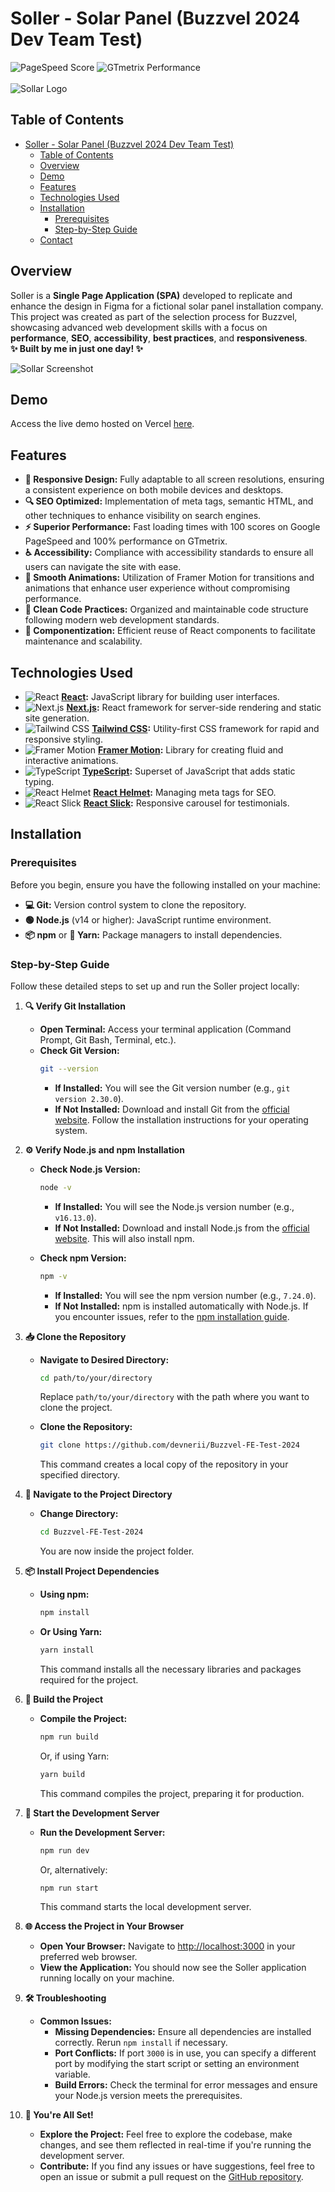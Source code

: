 # Soller - Solar Panel (Buzzvel 2024 Dev Team Test)
![PageSpeed Score](https://img.shields.io/badge/PageSpeed-100%25-brightgreen)
![GTmetrix Performance](https://img.shields.io/badge/GTmetrix-100%25-blue)
<br/>
<br/>
![Sollar Logo](./public/images/ico.png)

## Table of Contents

- [Soller - Solar Panel (Buzzvel 2024 Dev Team Test)](#soller---solar-panel-buzzvel-2024-dev-team-test)
  - [Table of Contents](#table-of-contents)
  - [Overview](#overview)
  - [Demo](#demo)
  - [Features](#features)
  - [Technologies Used](#technologies-used)
  - [Installation](#installation)
    - [Prerequisites](#prerequisites)
    - [Step-by-Step Guide](#step-by-step-guide)
  - [Contact](#contact)

## Overview

Soller is a **Single Page Application (SPA)** developed to replicate and enhance the design in Figma for a fictional solar panel installation company. This project was created as part of the selection process for Buzzvel, showcasing advanced web development skills with a focus on **performance**, **SEO**, **accessibility**, **best practices**, and **responsiveness**.  
**✨ Built by me in just one day! ✨**

![Sollar Screenshot](./images/ilustration.png) <!-- Replace with an actual screenshot link -->

## Demo

Access the live demo hosted on Vercel [here](https://buzzvel-test-swart.vercel.app/).

## Features

- **📱 Responsive Design:** Fully adaptable to all screen resolutions, ensuring a consistent experience on both mobile devices and desktops.
- **🔍 SEO Optimized:** Implementation of meta tags, semantic HTML, and other techniques to enhance visibility on search engines.
- **⚡ Superior Performance:** Fast loading times with 100 scores on Google PageSpeed and 100% performance on GTmetrix.
- **♿ Accessibility:** Compliance with accessibility standards to ensure all users can navigate the site with ease.
- **🎨 Smooth Animations:** Utilization of Framer Motion for transitions and animations that enhance user experience without compromising performance.
- **🧹 Clean Code Practices:** Organized and maintainable code structure following modern web development standards.
- **🔄 Componentization:** Efficient reuse of React components to facilitate maintenance and scalability.

## Technologies Used

- ![React](https://img.shields.io/badge/-React-61DAFB?style=flat&logo=react&logoColor=white) **[React](https://reactjs.org/):** JavaScript library for building user interfaces.
- ![Next.js](https://img.shields.io/badge/-Next.js-000000?style=flat&logo=next.js&logoColor=white) **[Next.js](https://nextjs.org/):** React framework for server-side rendering and static site generation.
- ![Tailwind CSS](https://img.shields.io/badge/-Tailwind%20CSS-38B2AC?style=flat&logo=tailwind-css&logoColor=white) **[Tailwind CSS](https://tailwindcss.com/):** Utility-first CSS framework for rapid and responsive styling.
- ![Framer Motion](https://img.shields.io/badge/-Framer%20Motion-FF007A?style=flat&logo=framer-motion&logoColor=white) **[Framer Motion](https://www.framer.com/motion/):** Library for creating fluid and interactive animations.
- ![TypeScript](https://img.shields.io/badge/-TypeScript-3178C6?style=flat&logo=typescript&logoColor=white) **[TypeScript](https://www.typescriptlang.org/):** Superset of JavaScript that adds static typing.
- ![React Helmet](https://img.shields.io/badge/-React%20Helmet-FF6600?style=flat&logo=react-helmet&logoColor=white) **[React Helmet](https://github.com/nfl/react-helmet):** Managing meta tags for SEO.
- ![React Slick](https://img.shields.io/badge/-React%20Slick-FF0000?style=flat&logo=react-slick&logoColor=white) **[React Slick](https://react-slick.neostack.com/):** Responsive carousel for testimonials.

## Installation

### Prerequisites

Before you begin, ensure you have the following installed on your machine:

- **💻 Git:** Version control system to clone the repository.
- **🟢 Node.js** (v14 or higher): JavaScript runtime environment.
- **📦 npm** or **🧶 Yarn:** Package managers to install dependencies.

### Step-by-Step Guide

Follow these detailed steps to set up and run the Soller project locally:

1. **🔍 Verify Git Installation**

   - **Open Terminal:** Access your terminal application (Command Prompt, Git Bash, Terminal, etc.).
   - **Check Git Version:**
     ```bash
     git --version
     ```
     - **If Installed:** You will see the Git version number (e.g., `git version 2.30.0`).
     - **If Not Installed:** Download and install Git from the [official website](https://git-scm.com/downloads). Follow the installation instructions for your operating system.

2. **⚙️ Verify Node.js and npm Installation**

   - **Check Node.js Version:**
     ```bash
     node -v
     ```
     - **If Installed:** You will see the Node.js version number (e.g., `v16.13.0`).
     - **If Not Installed:** Download and install Node.js from the [official website](https://nodejs.org/). This will also install npm.

   - **Check npm Version:**
     ```bash
     npm -v
     ```
     - **If Installed:** You will see the npm version number (e.g., `7.24.0`).
     - **If Not Installed:** npm is installed automatically with Node.js. If you encounter issues, refer to the [npm installation guide](https://docs.npmjs.com/downloading-and-installing-node-js-and-npm).

3. **📥 Clone the Repository**

   - **Navigate to Desired Directory:**
     ```bash
     cd path/to/your/directory
     ```
     Replace `path/to/your/directory` with the path where you want to clone the project.

   - **Clone the Repository:**
     ```bash
     git clone https://github.com/devnerii/Buzzvel-FE-Test-2024
     ```
     This command creates a local copy of the repository in your specified directory.

4. **📂 Navigate to the Project Directory**

   - **Change Directory:**
     ```bash
     cd Buzzvel-FE-Test-2024
     ```
     You are now inside the project folder.

5. **📦 Install Project Dependencies**

   - **Using npm:**
     ```bash
     npm install
     ```
   - **Or Using Yarn:**
     ```bash
     yarn install
     ```
     This command installs all the necessary libraries and packages required for the project.

6. **🔨 Build the Project**

   - **Compile the Project:**
     ```bash
     npm run build
     ```
     Or, if using Yarn:
     ```bash
     yarn build
     ```
     This command compiles the project, preparing it for production.

7. **🚀 Start the Development Server**

   - **Run the Development Server:**
     ```bash
     npm run dev
     ```
     Or, alternatively:
     ```bash
     npm run start
     ```
     This command starts the local development server.

8. **🌐 Access the Project in Your Browser**

   - **Open Your Browser:**
     Navigate to [http://localhost:3000](http://localhost:3000) in your preferred web browser.
   - **View the Application:**
     You should now see the Soller application running locally on your machine.

9. **🛠 Troubleshooting**

   - **Common Issues:**
     - **Missing Dependencies:** Ensure all dependencies are installed correctly. Rerun `npm install` if necessary.
     - **Port Conflicts:** If port `3000` is in use, you can specify a different port by modifying the start script or setting an environment variable.
     - **Build Errors:** Check the terminal for error messages and ensure your Node.js version meets the prerequisites.

10. **🎉 You're All Set!**

    - **Explore the Project:**
      Feel free to explore the codebase, make changes, and see them reflected in real-time if you're running the development server.
    - **Contribute:**
      If you find any issues or have suggestions, feel free to open an issue or submit a pull request on the [GitHub repository](https://github.com/devnerii/Buzzvel-FE-Test-2024).
